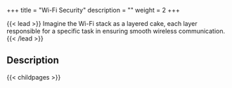 +++
title = "Wi-Fi Security"
description = ""
weight = 2
+++


{{< lead >}}
Imagine the Wi-Fi stack as a layered cake, each layer responsible for a specific task in ensuring smooth wireless communication.
{{< /lead >}}

## Description


{{< childpages >}}